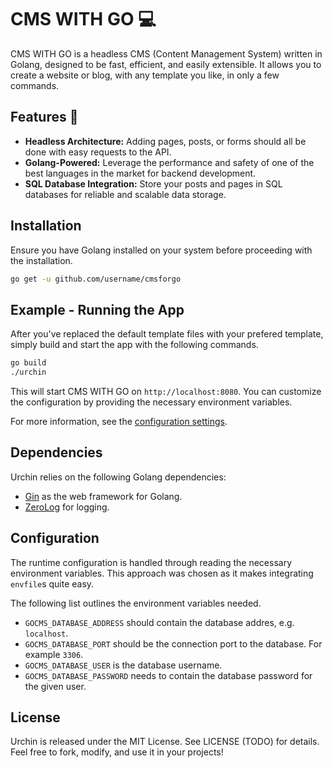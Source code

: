 # CMS WITH GO 💻

CMS WITH GO is a headless CMS (Content Management System) written in Golang, designed to be fast, efficient, and easily extensible. It allows you to
create a website or blog, with any template you like, in only a few
commands.

## Features 🚀

- **Headless Architecture:** Adding pages, posts, or forms should all
  be done with easy requests to the API.
- **Golang-Powered:** Leverage the performance and safety of one of the
  best languages in the market for backend development.
- **SQL Database Integration:** Store your posts and pages in SQL databases for reliable and scalable data storage.

## Installation

Ensure you have Golang installed on your system before proceeding with the installation.

```bash
go get -u github.com/username/cmsforgo
```

## Example - Running the App

After you've replaced the default template files with your prefered
template, simply build and start the app with the following commands.

```bash
go build
./urchin
```

This will start CMS WITH GO on `http://localhost:8080`. You can customize
the configuration by providing the necessary environment variables.

For more information, see the [configuration settings](#configuration).

## Dependencies

Urchin relies on the following Golang dependencies:

- [Gin](github.com/gin-gonic/gin) as the web framework for Golang.
- [ZeroLog](https://github.com/rs/zerolog) for logging.

## Configuration

The runtime configuration is handled through reading the
necessary environment variables. This approach was chosen as
it makes integrating `envfile`s quite easy.

The following list outlines the environment variables needed.

- `GOCMS_DATABASE_ADDRESS` should contain the database addres,
  e.g. `localhost`.
- `GOCMS_DATABASE_PORT` should be the connection port to the
  database. For example `3306`.
- `GOCMS_DATABASE_USER` is the database username.
- `GOCMS_DATABASE_PASSWORD` needs to contain the database
  password for the given user.

## License

Urchin is released under the MIT License. See LICENSE (TODO) for
details. Feel free to fork, modify, and use it in your projects!